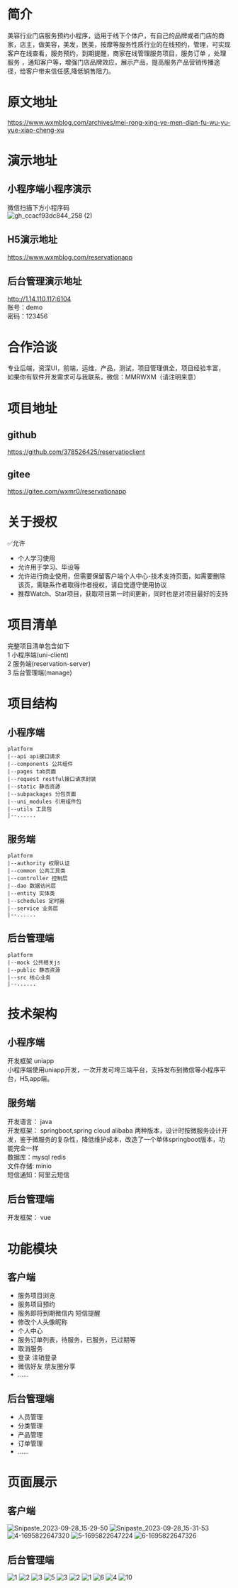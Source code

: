 # 简介
美容行业门店服务预约小程序，适用于线下个体户，有自己的品牌或者门店的商家，店主，做美容，美发，医美，按摩等服务性质行业的在线预约，管理，可实现客户在线查看，服务预约，到期提醒，商家在线管理服务项目，服务订单 ，处理服务 ，通知客户等，增强门店品牌效应，展示产品，提高服务产品营销传播途径，给客户带来信任感,降低销售阻力。
# 原文地址
https://www.wxmblog.com/archives/mei-rong-xing-ye-men-dian-fu-wu-yu-yue-xiao-cheng-xu
# 演示地址
## 小程序端小程序演示
微信扫描下方小程序码<br>
![gh_ccacf93dc844_258 (2)](https://www.wxmblog.com/upload/2023/09/gh_ccacf93dc844_258%20(2).jpg)
## H5演示地址
https://www.wxmblog.com/reservationapp
## 后台管理演示地址
http://1.14.110.117:6104<br>
账号：demo<br>
密码：123456
#  合作洽谈
专业后端，资深UI，前端，运维，产品，测试，项目管理俱全，项目经验丰富，如果你有软件开发需求可与我联系，微信：MMRWXM（请注明来意）
# 项目地址
## github
https://github.com/378526425/reservatioclient
## gitee
https://gitee.com/wxmr0/reservationapp
# 关于授权
✅允许
-  个人学习使用
- 允许用于学习、毕设等
- 允许进行商业使用，但需要保留客户端个人中心-技术支持页面，如需要删除该页，需联系作者取得作者授权，请自觉遵守使用协议
- 推荐Watch、Star项目，获取项目第一时间更新，同时也是对项目最好的支持
# 项目清单
完整项目清单包含如下<br>
1 小程序端(uni-client)<br>
2 服务端(reservation-server)<br>
3 后台管理端(manage)<br>
# 项目结构
## 小程序端
```
platform
|--api api接口请求
|--components 公共组件
|--pages tab页面
|--request restful接口请求封装
|--static 静态资源
|--subpackages 分包页面
|--uni_modules 引用组件包
|--utils 工具包
|--......
```
## 服务端
```
platform
|--authority 权限认证
|--common 公共工具类
|--controller 控制层
|--dao 数据访问层 
|--entity 实体类
|--schedules 定时器
|--service 业务层
|--......
```
## 后台管理端
```
platform
|--mock 公共相关js
|--public 静态资源
|--src 核心业务
|--......
```
# 技术架构
## 小程序端
开发框架 uniapp<br>
小程序端使用uniapp开发，一次开发可垮三端平台，支持发布到微信等小程序平台，H5,app端。
## 服务端
开发语言： java<br>
开发框架： springboot,spring cloud alibaba 两种版本，设计时按微服务设计开发，鉴于微服务的复杂性，降低维护成本，改造了一个单体springboot版本，功能完全一样<br>
数据库：mysql redis<br>
文件存储:  minio<br>
短信通知：阿里云短信
## 后台管理端
开发框架： vue
# 功能模块
## 客户端
- 服务项目浏览
- 服务项目预约
- 服务即将到期微信内 短信提醒
- 修改个人头像昵称
- 个人中心
- 服务订单列表，待服务，已服务，已过期等
- 取消服务
- 登录 注销登录
- 微信好友 朋友圈分享
-  ......
## 后台管理端
- 人员管理
- 分类管理
- 产品管理
- 订单管理
- ......

# 页面展示
## 客户端
![Snipaste_2023-09-28_15-29-50](https://www.wxmblog.com/upload/2023/09/Snipaste_2023-09-28_15-29-50.png)
![Snipaste_2023-09-28_15-31-53](https://www.wxmblog.com/upload/2023/09/Snipaste_2023-09-28_15-31-53.png)
![4-1695822647320](https://www.wxmblog.com/upload/2023/09/4-1695822647320.PNG)
![5-1695822647224](https://www.wxmblog.com/upload/2023/09/5-1695822647224.PNG)
![6-1695822647326](https://www.wxmblog.com/upload/2023/09/6-1695822647326.PNG)
## 后台管理端
![1](https://www.wxmblog.com/upload/2023/09/1.PNG)
![2](https://www.wxmblog.com/upload/2023/09/2.PNG)
![3](https://www.wxmblog.com/upload/2023/09/3.PNG)
![5](https://www.wxmblog.com/upload/2023/09/5.PNG)
![3](https://www.wxmblog.com/upload/2023/09/3.png)
![2](https://www.wxmblog.com/upload/2023/09/2.png)
![1](https://www.wxmblog.com/upload/2023/09/1.png)
![6](https://www.wxmblog.com/upload/2023/09/6.PNG)
![4](https://www.wxmblog.com/upload/2023/09/4.PNG)
![10](https://www.wxmblog.com/upload/2023/09/10.PNG)